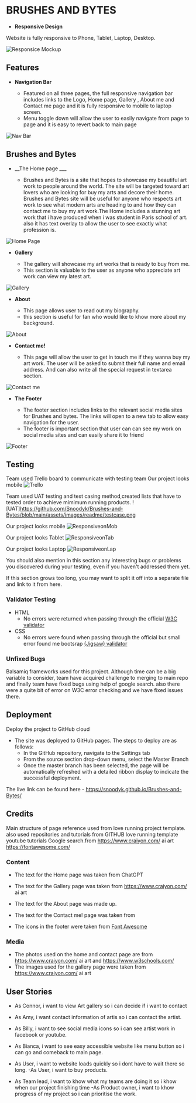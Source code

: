 # BRUSHES AND BYTES

- __Responsive Design__

 Website is fully responsive to Phone, Tablet, Laptop, Desktop.

![Responsice Mockup](https://github.com/Snoodyk/Brushes-and-Bytes/blob/main/assets/images/amiresponsive%20image.png)


## Features

- __Navigation Bar__

  - Featured on all three pages, the full responsive navigation bar includes links to the Logo, Home page, Gallery , About me and Contact me page and it is fully responsive to mobile to laptop screen.
  - Menu toggle down will allow the user to easily navigate from  page to page and it is easy to revert back to main page 

![Nav Bar](https://github.com/Snoodyk/Brushes-and-Bytes/blob/main/assets/images/readme/navbar.png)

## Brushes and Bytes

- __The Home page ___

  - Brushes and Bytes is a site that hopes to showcase my beautiful art work to people around the world.
The site will be targeted toward art lovers who are looking for buy my arts and decore their home. Brushes and Bytes site will be useful for anyone who respects art work to see what modern arts are heading to  and how they can contact me to buy my art work.The Home includes a stunning art work that i have produced when i was student in Paris school of art.
  also it has text overlay to allow the user to see exactly what profession is.


![Home Page](https://github.com/Snoodyk/Brushes-and-Bytes/blob/main/assets/images/readme/index%20image.png)



- __Gallery__

  - The gallery will showcase my art works that is ready to buy from me. 
  - This section is valuable to the user as anyone who appreciate art work can view my latest art. 

![Gallery](https://github.com/Snoodyk/Brushes-and-Bytes/blob/main/assets/images/readme/gallery_image.png)

- __About__

  - This page allows user to read out my biography. 
  - this section is useful for fan who would like to khow more about my background. 

![About](https://github.com/Snoodyk/Brushes-and-Bytes/blob/main/assets/images/readme/about.png)

- __Contact me!__

  - This page will allow the user to get in touch me if they wanna buy my art work. The user will be asked to submit their full name and email address. 
  And can also write all the special request in textarea section.

![Contact me ](https://github.com/Snoodyk/Brushes-and-Bytes/blob/main/assets/images/readme/contact.png)




- __The Footer__ 

  - The footer section includes links to the relevant social media sites for Brushes and bytes. The links will open to a new tab to allow easy navigation for the user. 
  - The footer is important section that user can can see my work on social media sites and can easily share it to friend

![Footer](https://github.com/Snoodyk/Brushes-and-Bytes/blob/main/assets/images/readme/footer.png)

## Testing 

Team used Trello board to communicate with testing team
Our project looks mobile
![Trello](https://github.com/Snoodyk/Brushes-and-Bytes/blob/main/assets/images/readme/trello.png)

Team used UAT testing and test casing method,created lists that have to tested order to achieve mimimum running products.
![UAT]https://github.com/Snoodyk/Brushes-and-Bytes/blob/main/assets/images/readme/testcase.png

Our project looks mobile
![ResponsiveonMob](https://github.com/Snoodyk/Brushes-and-Bytes/blob/main/assets/images/readme/amiresponsive_index.png)

Our project looks Tablet
![ResponsiveonTab](https://github.com/Snoodyk/Brushes-and-Bytes/blob/main/assets/images/readme/amiresponsive_gallery.png)

Our project looks Laptop
![ResponsiveonLap](https://github.com/Snoodyk/Brushes-and-Bytes/blob/main/assets/images/readme/amiresponsive_contact.png)

You should also mention in this section any interesting bugs or problems you discovered during your testing, even if you haven't addressed them yet.

If this section grows too long, you may want to split it off into a separate file and link to it from here.


### Validator Testing 

- HTML
  - No errors were returned when passing through the official [W3C validator](https://validator.w3.org/nu/?doc=https%3A%2F%2Fsnoodyk.github.io%2FBrushes-and-Bytes%2F)
- CSS
  - No errors were found when passing through the official but small error found me bootsrap [(Jigsaw) validator](https://jigsaw.w3.org/css-validator/validator?uri=https%3A%2F%2Fsnoodyk.github.io%2FBrushes-and-Bytes%2F&profile=css3svg&usermedium=all&warning=1&vextwarning=&lang=en)


### Unfixed Bugs

Balsamiq frameworks used for this project. Although time can be a big variable to consider, team have acquired challenge to merging to main repo and finally team have fixed bugs using help of google search.
also there were a quite bit of error on W3C error checking and we have fixed issues there.
 

## Deployment

Deploy the project to GitHub cloud

- The site was deployed to GitHub pages. The steps to deploy are as follows: 
  - In the GitHub repository, navigate to the Settings tab 
  - From the source section drop-down menu, select the Master Branch
  - Once the master branch has been selected, the page will be automatically refreshed with a detailed ribbon display to indicate the successful deployment. 

The live link can be found here - https://snoodyk.github.io/Brushes-and-Bytes/

## Credits 

Main structure of page reference used from love running project template. also used  repositories and tutorials from GITHUB  love running template
youtube tutorials
Google search.from 
https://www.craiyon.com/   ai art
https://fontawesome.com/



### Content 

- The text for the Home page was taken from ChatGPT
- The text for the Gallery page was taken from https://www.craiyon.com/   ai art
- The text for the About page was made up.
- The text for the Contact me! page was taken from 

- The icons in the footer were taken from [Font Awesome](https://fontawesome.com/)

### Media

- The photos used on the home and contact page are from https://www.craiyon.com/   ai art and https://www.w3schools.com/
- The images used for the gallery page were taken from https://www.craiyon.com/   ai art

## User Stories

- As Connor, i want to view Art gallery so i can decide if i want to contact
- As Amy, i want contact information of artis so i can contact the artist.
- As Billy, i want to see social media icons so i can see artist work in facebook or youtube.
- As Bianca, i want to see easy accessible website like menu button so i can go and comeback to main page.
- As User, i want to website loads quickly  so i dont have to wait there so long.
-As User, i want to buy products.

- As Team lead, i want to khow what my teams are doing it so i khow when our project finishing time
-As Product owner, i want to khow progress of my project so i can prioritise the work.

